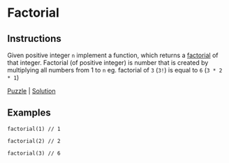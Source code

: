 # Factorial

## Instructions

Given positive integer `n` implement a function, which returns a [factorial](https://en.wikipedia.org/wiki/Factorial) of
that integer. Factorial (of positive integer) is number that is created by multiplying all numbers from 1 to `n` eg.
factorial of `3` (`3!`) is equal to `6` (`3 * 2 * 1`) 

[Puzzle](Factorial.kt) | [Solution](FactorialSolution.kt)

## Examples

```
factorial(1) // 1

factorial(2) // 2

factorial(3) // 6
```

